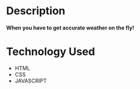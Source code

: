 # Description
#### When you have to get accurate weather on the fly!

# Technology Used
- HTML
- CSS
- JAVASCRIPT

